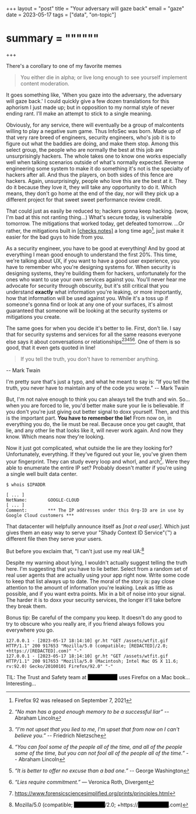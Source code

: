 +++
layout = "post"
title = "Your adversary will gaze back"
email = "gaze"
date = 2023-05-17
tags = ["data", "on-topic"]

# summary = """"""
+++

There's a corollary to one of my favorite memes

> You either die in alpha; or live long enough to see yourself implement content
> moderation.

It goes something like, 'When you gaze into the adversary, the adversary will
gaze back.' I could quickly give a few dozen translations for this aphorism I
just made up; but in opposition to my normal style of never ending rant. I'll
make an attempt to stick to a single meaning.

Obviously, for any service, there will eventually be a group of malcontents
willing to play a negative sum game. Thus InfoSec was born. Made up of that very
rare breed of engineers, security engineers, who's job it is to figure out what
the baddies are doing, and make them stop. Among this select group, the people
who are normally the best at this job are unsurprisingly hackers. The whole
takes one to know one works especially well when talking scenarios outside of
what's normally expected. Reverse engineering some system to make it do
something it's not is the specialty of hackers after all. And thus the players,
on both sides of this fence are hackers. Again, unsurprisingly, people who love
this are the best at it. They do it because they love it, they will take any
opportunity to do it. Which means, they don't go home at the end of the day, nor
will they pick up a different project for that sweet sweet performance review
credit.

That could just as easily be reduced to; hackers gonna keep hacking. (wow, I'm
bad at this not ranting thing...) What's secure today, is vulnerable tomorrow.
The mitigations that worked today, get defeated tomorrow. ...Or rather, the
mitigations built in [[checks
notes]](https://en.wikipedia.org/wiki/Firefox_version_history#Firefox_91_through_101p)
a long time ago[^ff92], just make it easier for the bad guys to hide from you.

[^ff92]: Firefox 92 was released on September 7, 2021

As a security engineer, you have to be good at everything! And by good at
everything I mean good enough to understand the first 20%. This time, we're
talking about UX, if you want to have a good user experience, you have to
remember who you're designing systems for. When security is designing systems,
they're building them for hackers, unfortunately for the ones who want to use
your own services against you. You'll never hear me advocate for security
through obscurity, but it's still critical that you understand **exactly** what
information you're leaking, or more importantly, how that information will be
used against you. While it's a toss up if someone's gonna find or look at any
one of your surfaces, it's almost guaranteed that someone will be looking at the
security systems or mitigations you create.

The same goes for when you decide it's better to lie. First, don't lie. I say
that for security systems and services for all the same reasons everyone else
says it about conversations or relationships[^al0][^fn][^al1][^gw][^vr]. One of
them is so good, that it even gets quoted in line!

> If you tell the truth, you don't have to remember anything.

-- Mark Twain

I'm pretty sure that's just a typo, and what he meant to say is: "If you tell
the truth, you never have to maintain any of the code you wrote." -- Mark Twain

But, I'm not naive enough to think you can always tell the truth and win. So...
when you are forced to lie, you'd better make sure your lie is believable. If
you don't you're just giving out better signal to doxx yourself. Then, and this
is the important part. **You have to remember the lie!** From now on, in
everything you do, the lie must be real. Because once you get caught, that lie,
and any other lie that looks like it, will never work again. And now they know.
Which means now they're looking.

Now it just got complicated, what outside the lie are they looking for?
Unfortunately, everything. If they've figured out your lie, you've given them
your fingerprint. They can study every loop and whorl, and arch[^fprint]. Were
they able to enumerate the entire IP set? Probably doesn't matter if you're
using a single well built data center.

    $ whois $IPADDR

    [ ... ]
    NetName:        GOOGLE-CLOUD
    [ ... ]
    Comment:        *** The IP addresses under this Org-ID are in use by Google Cloud customers ***

That datacenter will helpfully announce itself as *[not a real user]*. Which
just gives them an easy way to serve your "Shady Context ID Service"⟨™⟩ a
different file then they serve your users.

[^fprint]: https://www.forensicsciencesimplified.org/prints/principles.html

But before you exclaim that, "I can't just use my real UA:[^realua]

[^realua]: Mozilla/5.0 (compatible; <span style="color: black;
    background-color:black" title="No, this is actually redacted, but nice try
    :)">[REDACTED]</span>/2.0; +https://<span style="color: black;
    background-color:black" title="No, this is actually redacted, but nice try
    :)">[REDACTED]</span>.com)

Despite my warning about lying, I wouldn't actually suggest telling the truth
here. I'm suggesting that you have to lie better. Select from a random set of
real user agents that are actually using your app right now. Write some code to
keep that list always up to date. The moral of the story is: pay close attention
to the amount of information you're leaking. Leak as little as possible, and
if you want extra points. Mix in a bit of noise into your signal. The harder it
is to doxx your security services, the longer it'll take before they break them.

Bonus tip: Be careful of the company you keep. It doesn't do any good to try to
obscure who you really are, if you friend always follows you everywhere you go.

```
127.0.0.1 - [2023-05-17 18:14:10] gr.ht "GET /assets/wtfit.gif HTTP/1.1" 200 917653 "Mozilla/5.0 (compatible; [REDACTED]/2.0; +https://[REDACTED].com)" "-"
127.0.0.1 - [2023-05-17 18:14:10] gr.ht "GET /assets/wtfit.gif HTTP/1.1" 200 917653 "Mozilla/5.0 (Macintosh; Intel Mac OS X 11.6; rv:92.0) Gecko/20100101 Firefox/92.0" "-"
```

TIL: The Trust and Safety team at <span style="color: black;
background-color:black" title="">[COMPANY]</span> uses Firefox on a Mac book...
Interesting...


[^al0]: *“No man has a good enough memory to be a successful liar”* -- Abraham
    Lincoln

[^fn]: *“I'm not upset that you lied to me, I'm upset that from now on I can't
    believe you.”* -- Friedrich Nietzsche

[^al1]: *“You can fool some of the people all of the time, and all of the people
    some of the time, but you can not fool all of the people all of the time.”*
    -- Abraham Lincoln

[^gw]: *“It is better to offer no excuse than a bad one.”* -- George Washington

[^vr]: *“Lies require commitment.”* ― Veronica Roth, Divergent

[^ua]: Mozilla/5.0 (Macintosh; Intel Mac OS X 11.6; rv:92.0) Gecko/20100101 Firefox/92.0
